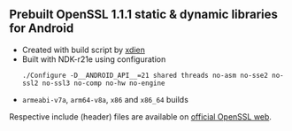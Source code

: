 ## Prebuilt OpenSSL 1.1.1 static & dynamic libraries for Android
- Created with build script by [xdien](https://github.com/xdien/build_openssl_android_clang)
- Built with NDK-r21e using configuration 
  ```
  ./Configure -D__ANDROID_API__=21 shared threads no-asm no-sse2 no-ssl2 no-ssl3 no-comp no-hw no-engine
  ```
- `armeabi-v7a`, `arm64-v8a`, `x86` and `x86_64` builds

Respective include (header) files are available on [official OpenSSL web](https://www.openssl.org/source/old/1.1.1/).

